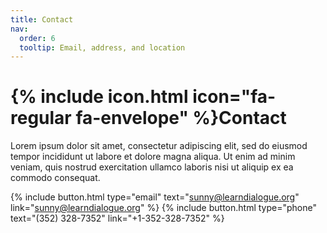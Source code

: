 ```yaml
---
title: Contact
nav:
  order: 6
  tooltip: Email, address, and location
---
```


# {% include icon.html icon="fa-regular fa-envelope" %}Contact

Lorem ipsum dolor sit amet, consectetur adipiscing elit, sed do eiusmod tempor
incididunt ut labore et dolore magna aliqua. Ut enim ad minim veniam, quis
nostrud exercitation ullamco laboris nisi ut aliquip ex ea commodo consequat.

{%
  include button.html
  type="email"
  text="sunny@learndialogue.org"
  link="sunny@learndialogue.org"
%}
{%
  include button.html
  type="phone"
  text="(352) 328-7352"
  link="+1-352-328-7352"
%}

